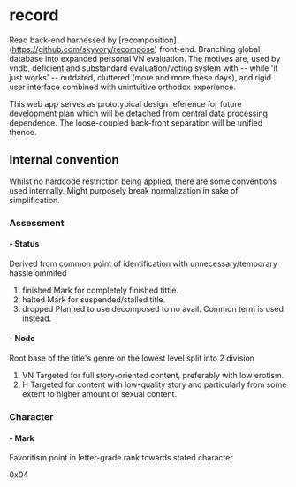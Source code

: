 # record

Read back-end harnessed by [recomposition] (https://github.com/skyvory/recompose) front-end.
Branching global database into expanded personal VN evaluation.
The motives are, used by vndb, deficient and substandard evaluation/voting system with -- while 'it just works' -- outdated, cluttered (more and more these days), and rigid user interface combined with unintuitive orthodox experience.

This web app serves as prototypical design reference for future development plan which will be detached from central data processing dependence.
The loose-coupled back-front separation will be unified thence.

## Internal convention
Whilst no hardcode restriction being applied, there are some conventions used internally. Might purposely break normalization in sake of simplification.

### Assessment
#### - Status
Derived from common point of identification with unnecessary/temporary hassle ommited
1.  finished
Mark for completely finished tittle.
2.  halted
Mark for suspended/stalled title.
3. dropped
Planned to use decomposed to no avail. Common term is used instead.

#### - Node
Root base of the title's genre on the lowest level split into 2 division
1. VN
Targeted for full story-oriented content, preferably with low erotism.
2. H
Targeted for content with low-quality story and particularly from some extent to higher amount of sexual content.

### Character
#### - Mark
Favoritism point in letter-grade rank towards stated character

0x04